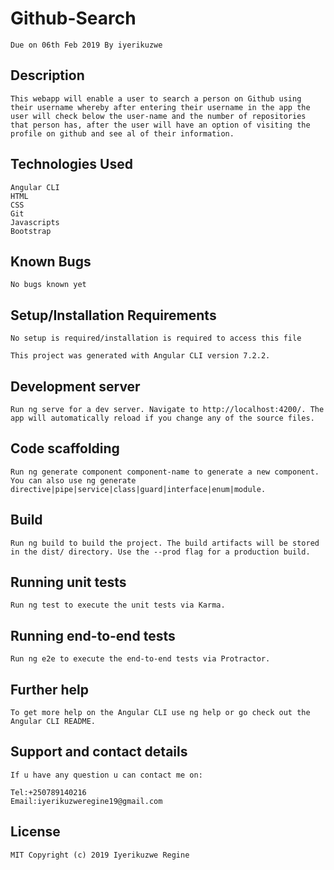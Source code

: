 
# Github-Search
    Due on 06th Feb 2019 By iyerikuzwe
## Description
    This webapp will enable a user to search a person on Github using their username whereby after entering their username in the app the user will check below the user-name and the number of repositories that person has, after the user will have an option of visiting the profile on github and see al of their information.

## Technologies Used
    Angular CLI
    HTML
    CSS
    Git
    Javascripts
    Bootstrap
## Known Bugs
    No bugs known yet

## Setup/Installation Requirements
    No setup is required/installation is required to access this file

    This project was generated with Angular CLI version 7.2.2.

## Development server
    Run ng serve for a dev server. Navigate to http://localhost:4200/. The app will automatically reload if you change any of the source files.

## Code scaffolding
    Run ng generate component component-name to generate a new component. You can also use ng generate directive|pipe|service|class|guard|interface|enum|module.

## Build
    Run ng build to build the project. The build artifacts will be stored in the dist/ directory. Use the --prod flag for a production build.

## Running unit tests
    Run ng test to execute the unit tests via Karma.

## Running end-to-end tests
    Run ng e2e to execute the end-to-end tests via Protractor.

## Further help
    To get more help on the Angular CLI use ng help or go check out the Angular CLI README.

## Support and contact details
    If u have any question u can contact me on:

    Tel:+250789140216
    Email:iyerikuzweregine19@gmail.com
## License
    MIT Copyright (c) 2019 Iyerikuzwe Regine
